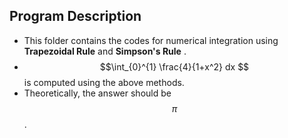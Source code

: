 ## Program Description
- This folder contains the codes for numerical integration using **Trapezoidal Rule** and **Simpson's Rule** .
- $$\int_{0}^{1} \frac{4}{1+x^2} dx $$ is computed using the above methods.
- Theoretically, the answer should be $$\pi$$.
